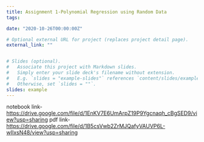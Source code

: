 ```yaml
---
title: Assignment 1-Polynomial Regression using Random Data
tags:

date: "2020-10-26T00:00:00Z"

# Optional external URL for project (replaces project detail page).
external_link: ""


# Slides (optional).
#   Associate this project with Markdown slides.
#   Simply enter your slide deck's filename without extension.
#   E.g. `slides = "example-slides"` references `content/slides/example-slides.md`.
#   Otherwise, set `slides = ""`.
slides: example
---
```

notebook link-https://drive.google.com/file/d/1EnKV7E6UmArpZ19P9Ygcnaqh_cBgSED9/view?usp=sharing
pdf link- https://drive.google.com/file/d/1B5csVwb2ZrMJQafyVAUVP6L-wIIxsN48/view?usp=sharing

